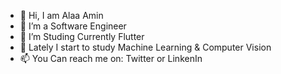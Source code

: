 - 👋 Hi, I am Alaa Amin
- 👯 I’m a Software Engineer
- 🤔 I’m Studing Currently Flutter 
- 🌱 Lately I start to study Machine Learning & Computer Vision
- 📫 You Can reach me on: Twitter or LinkenIn
